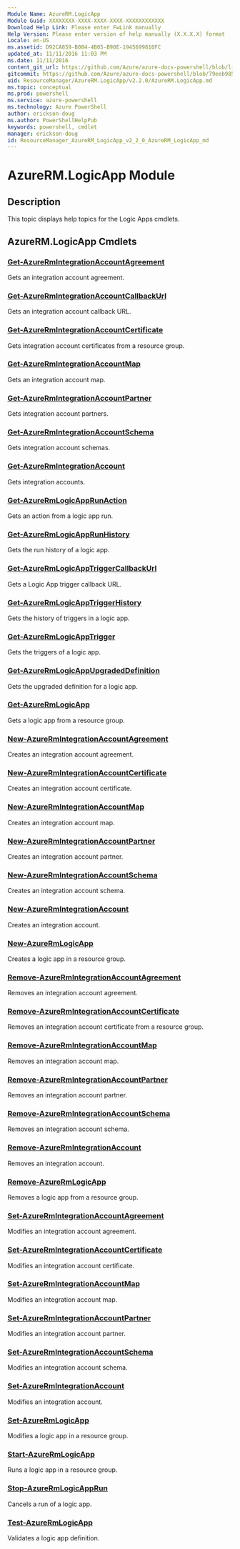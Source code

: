```yaml
---
Module Name: AzureRM.LogicApp
Module Guid: XXXXXXXX-XXXX-XXXX-XXXX-XXXXXXXXXXXX
Download Help Link: Please enter FwLink manually
Help Version: Please enter version of help manually (X.X.X.X) format
Locale: en-US
ms.assetid: D92CA859-B084-4B05-B90E-1945699810FC
updated_at: 11/11/2016 11:03 PM
ms.date: 11/11/2016
content_git_url: https://github.com/Azure/azure-docs-powershell/blob/live/azureps-cmdlets-docs/ResourceManager/AzureRM.LogicApp/v2.2.0/AzureRM.LogicApp.md
gitcommit: https://github.com/Azure/azure-docs-powershell/blob/79eeb985ea480979357fb4695832a0c3d29a48bf/azureps-cmdlets-docs/ResourceManager/AzureRM.LogicApp/v2.2.0/AzureRM.LogicApp.md
uid: ResourceManager/AzureRM.LogicApp/v2.2.0/AzureRM.LogicApp.md
ms.topic: conceptual
ms.prod: powershell
ms.service: azure-powershell
ms.technology: Azure PowerShell
author: erickson-doug
ms.author: PowerShellHelpPub
keywords: powershell, cmdlet
manager: erickson-doug
id: ResourceManager_AzureRM_LogicApp_v2_2_0_AzureRM_LogicApp_md
---
```


# AzureRM.LogicApp Module
## Description
This topic displays help topics for the Logic Apps cmdlets.

## AzureRM.LogicApp Cmdlets
### [Get-AzureRmIntegrationAccountAgreement](./Get-AzureRmIntegrationAccountAgreement.md)
Gets an integration account agreement.


### [Get-AzureRmIntegrationAccountCallbackUrl](./Get-AzureRmIntegrationAccountCallbackUrl.md)
Gets an integration account callback URL.


### [Get-AzureRmIntegrationAccountCertificate](./Get-AzureRmIntegrationAccountCertificate.md)
Gets integration account certificates from a resource group.


### [Get-AzureRmIntegrationAccountMap](./Get-AzureRmIntegrationAccountMap.md)
Gets an integration account map.


### [Get-AzureRmIntegrationAccountPartner](./Get-AzureRmIntegrationAccountPartner.md)
Gets integration account partners.


### [Get-AzureRmIntegrationAccountSchema](./Get-AzureRmIntegrationAccountSchema.md)
Gets integration account schemas.


### [Get-AzureRmIntegrationAccount](./Get-AzureRmIntegrationAccount.md)
Gets integration accounts.


### [Get-AzureRmLogicAppRunAction](./Get-AzureRmLogicAppRunAction.md)
Gets an action from a logic app run.


### [Get-AzureRmLogicAppRunHistory](./Get-AzureRmLogicAppRunHistory.md)
Gets the run history of a logic app.


### [Get-AzureRmLogicAppTriggerCallbackUrl](./Get-AzureRmLogicAppTriggerCallbackUrl.md)
Gets a Logic App trigger callback URL.


### [Get-AzureRmLogicAppTriggerHistory](./Get-AzureRmLogicAppTriggerHistory.md)
Gets the history of triggers in a logic app.


### [Get-AzureRmLogicAppTrigger](./Get-AzureRmLogicAppTrigger.md)
Gets the triggers of a logic app.


### [Get-AzureRmLogicAppUpgradedDefinition](./Get-AzureRmLogicAppUpgradedDefinition.md)
Gets the upgraded definition for a logic app.


### [Get-AzureRmLogicApp](./Get-AzureRmLogicApp.md)
Gets a logic app from a resource group.


### [New-AzureRmIntegrationAccountAgreement](./New-AzureRmIntegrationAccountAgreement.md)
Creates an integration account agreement.


### [New-AzureRmIntegrationAccountCertificate](./New-AzureRmIntegrationAccountCertificate.md)
Creates an integration account certificate.


### [New-AzureRmIntegrationAccountMap](./New-AzureRmIntegrationAccountMap.md)
Creates an integration account map.


### [New-AzureRmIntegrationAccountPartner](./New-AzureRmIntegrationAccountPartner.md)
Creates an integration account partner.


### [New-AzureRmIntegrationAccountSchema](./New-AzureRmIntegrationAccountSchema.md)
Creates an integration account schema.


### [New-AzureRmIntegrationAccount](./New-AzureRmIntegrationAccount.md)
Creates an integration account.


### [New-AzureRmLogicApp](./New-AzureRmLogicApp.md)
Creates a logic app in a resource group.


### [Remove-AzureRmIntegrationAccountAgreement](./Remove-AzureRmIntegrationAccountAgreement.md)
Removes an integration account agreement.


### [Remove-AzureRmIntegrationAccountCertificate](./Remove-AzureRmIntegrationAccountCertificate.md)
Removes an integration account certificate from a resource group.


### [Remove-AzureRmIntegrationAccountMap](./Remove-AzureRmIntegrationAccountMap.md)
Removes an integration account map.


### [Remove-AzureRmIntegrationAccountPartner](./Remove-AzureRmIntegrationAccountPartner.md)
Removes an integration account partner.


### [Remove-AzureRmIntegrationAccountSchema](./Remove-AzureRmIntegrationAccountSchema.md)
Removes an integration account schema.


### [Remove-AzureRmIntegrationAccount](./Remove-AzureRmIntegrationAccount.md)
Removes an integration account.


### [Remove-AzureRmLogicApp](./Remove-AzureRmLogicApp.md)
Removes a logic app from a resource group.


### [Set-AzureRmIntegrationAccountAgreement](./Set-AzureRmIntegrationAccountAgreement.md)
Modifies an integration account agreement.


### [Set-AzureRmIntegrationAccountCertificate](./Set-AzureRmIntegrationAccountCertificate.md)
Modifies an integration account certificate.


### [Set-AzureRmIntegrationAccountMap](./Set-AzureRmIntegrationAccountMap.md)
Modifies an integration account map.


### [Set-AzureRmIntegrationAccountPartner](./Set-AzureRmIntegrationAccountPartner.md)
Modifies an integration account partner.


### [Set-AzureRmIntegrationAccountSchema](./Set-AzureRmIntegrationAccountSchema.md)
Modifies an integration account schema.


### [Set-AzureRmIntegrationAccount](./Set-AzureRmIntegrationAccount.md)
Modifies an integration account.


### [Set-AzureRmLogicApp](./Set-AzureRmLogicApp.md)
Modifies a logic app in a resource group.


### [Start-AzureRmLogicApp](./Start-AzureRmLogicApp.md)
Runs a logic app in a resource group.


### [Stop-AzureRmLogicAppRun](./Stop-AzureRmLogicAppRun.md)
Cancels a run of a logic app.


### [Test-AzureRmLogicApp](./Test-AzureRmLogicApp.md)
Validates a logic app definition.



